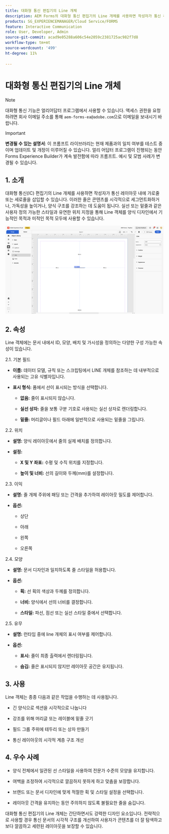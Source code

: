 ```yaml
---
title: 대화형 통신 편집기의 Line 개체
description: AEM Forms의 대화형 통신 편집기의 Line 개체를 사용하면 작성자가 통신 레이아웃 내에 가로줄 또는 세로줄을 삽입할 수 있습니다.
products: SG_EXPERIENCEMANAGER/Cloud Service/FORMS
feature: Interactive Communication
role: User, Developer, Admin
source-git-commit: acad9e05288a606c54e2059c2381725ac982f7d8
workflow-type: tm+mt
source-wordcount: '499'
ht-degree: 11%

---
```



# 대화형 통신 편집기의 Line 개체

>[!NOTE]
>
> 대화형 통신 기능은 얼리어답터 프로그램에서 사용할 수 있습니다. 액세스 권한을 요청하려면 회사 이메일 주소를 통해 `aem-forms-ea@adobe.com`으로 이메일을 보내시기 바랍니다.

>[!IMPORTANT]
>
> **변경될 수 있는 설명서**: 이 프롬프트 라이브러리는 현재 제품과의 일치 여부를 테스트 중이며 업데이트 및 개정이 이루어질 수 있습니다. 얼리 어답터 프로그램이 진행되는 동안 Forms Experience Builder가 계속 발전함에 따라 프롬프트. 예시 및 모범 사례가 변경될 수 있습니다.

## &#x200B;1. 소개

대화형 통신(IC) 편집기의 Line 개체를 사용하면 작성자가 통신 레이아웃 내에 가로줄 또는 세로줄을 삽입할 수 있습니다. 이러한 줄은 콘텐츠를 시각적으로 세그먼트화하거나, 가독성을 높이거나, 양식 구조를 강조하는 데 도움이 됩니다. 실선 또는 밑줄과 같은 사용자 정의 가능한 스타일과 유연한 위치 지정을 통해 Line 객체를 양식 디자인에서 기능적인 목적과 미적인 목적 모두에 사용할 수 있습니다.

![IC 문서 찾기](/help/forms/interactive-communication/assets/line.png)

## &#x200B;2. 속성

Line 객체에는 문서 내에서 ID, 모양, 배치 및 가시성을 정의하는 다양한 구성 가능한 속성이 있습니다.

2.1. 기본 필드

- **이름:** 데이터 모델, 규칙 또는 스크립팅에서 LINE 개체를 참조하는 데 내부적으로 사용되는 고유 식별자입니다.

- **표시 형식:** 폼에서 선이 표시되는 방식을 선택합니다.

   - **없음:** 줄이 표시되지 않습니다.

   - **실선 상자:** 줄을 보통 구분 기호로 사용되는 실선 상자로 렌더링합니다.

   - **밑줄:** 머리글이나 필드 아래에 일반적으로 사용되는 밑줄을 그립니다.

2.2. 위치

- **설명:** 양식 레이아웃에서 줄의 실제 배치를 정의합니다.

- **설정:**

   - **X 및 Y 좌표:** 수평 및 수직 위치를 지정합니다.

   - **높이 및 너비:** 선의 길이와 두께(mm)를 설정합니다.

2.3. 이익

- **설명:** 줄 개체 주위에 패딩 또는 간격을 추가하여 레이아웃 밀도를 제어합니다.

- **옵션:**

   - 상단

   - 아래

   - 왼쪽

   - 오른쪽

2.4. 모양

- **설명:** 문서 디자인과 일치하도록 줄 스타일을 허용합니다.

- **옵션:**

   - **획:** 선 획의 색상과 두께를 정의합니다.

   - **너비:** 양식에서 선의 너비를 결정합니다.

   - **스타일:** 파선, 점선 또는 실선 스타일 중에서 선택합니다.

2.5. 유무

- **설명:** 런타임 중에 line 개체의 표시 여부를 제어합니다.

- **옵션:**

   - **표시:** 줄이 최종 출력에서 렌더링됩니다.

   - **숨김:** 줄은 표시되지 않지만 레이아웃 공간은 유지됩니다.

## &#x200B;3. 사용

Line 객체는 종종 다음과 같은 작업을 수행하는 데 사용됩니다.

- 긴 양식으로 섹션을 시각적으로 나눕니다

- 강조를 위해 머리글 또는 레이블에 밑줄 긋기

- 필드 그룹 주위에 테두리 또는 상자 만들기

- 통신 레이아웃의 시각적 계층 구조 개선

## &#x200B;4. 우수 사례

- 양식 전체에서 일관된 선 스타일을 사용하여 전문가 수준의 모양을 유지합니다.

- 여백을 조정하여 시각적으로 깔끔하지 못하게 하고 맞춤을 보장합니다.

- 브랜드 또는 문서 디자인에 맞게 적절한 획 및 스타일 설정을 선택합니다.

- 레이아웃 간격을 유지하는 동안 주의하지 않도록 불필요한 줄을 숨깁니다.

대화형 통신 편집기의 Line 개체는 간단하면서도 강력한 디자인 요소입니다. 전략적으로 사용할 경우 통신 문서의 시각적 구조를 개선하여 사용자가 콘텐츠를 더 잘 탐색하고 보다 깔끔하고 세련된 레이아웃을 보장할 수 있습니다.


